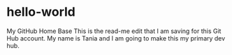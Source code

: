 # hello-world
My GitHub Home Base
This is the read-me edit that I am saving for this Git Hub account.  My name is Tania and I am going to make this my primary dev hub.

